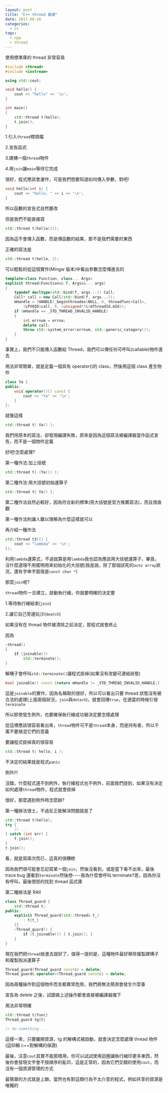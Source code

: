 ```yaml
---
layout: post
title: "C++ thread 基礎"
date: 2017-06-26
categories:
  - cs
tags:
  - cpp
  - thread
---
```


使用標準庫的 thread 非常容易

```cpp
#include <thread>
#include <iostream>

using std::cout;

void hello() {
    cout << "hello" << '\n';
}

int main()
{
    std::thread t(hello);
    t.join();
}
```

1.引入`thread`標頭檔

2.宣告函式

3.建構一個`thread`物件

4.用`join`讓`main`等待它完成

很好，程式應該會運作，可是我們想要知道如何傳入參數，對吧!

```cpp
void hello(int i) {
    cout << "hello, " << i << '\n';
}
```

所以函數的宣告式自然要改

但是我們不能直接寫

```cpp
std::thread t(hello(2));
```

因為這不會傳入函數，而是傳函數的結果，那不是我們需要的東西

正確的寫法是

```cpp
std::thread t(hello, 2);
```

可以輕鬆的從這個實作(Mingw 版本)中看出參數怎麼傳進去的

```cpp
template<class Function, class... Args>
explicit thread(Function&& f, Args&&... args)
{
    typedef decltype(std::bind(f, args...)) Call;
    Call* call = new Call(std::bind(f, args...));
    mHandle = (HANDLE)_beginthreadex(NULL, 0, threadfunc<Call>,
        (LPVOID)call, 0, (unsigned*)&(mThreadId.mId));
    if (mHandle == _STD_THREAD_INVALID_HANDLE)
    {
        int errnum = errno;
        delete call;
        throw std::system_error(errnum, std::generic_category());
    }
}
```

事實上，我們不只能傳入函數給 Thread，我們可以傳任何可呼叫(callable)物件進去

用法非常簡單，就是定義一個具有 operator()的 class，然後用這個 class 產生物件

```cpp
class Ya {
public:
    void operator()() const {
        cout << "Ya" << '\n';
    }
};
```

就像這樣

```cpp
std::thread t( Ya() );
```

我們用原本的寫法，卻發現編譯失敗，原來是因為這個寫法被編譯器當作函式宣告，而不是一個物件定義

好吧!怎麼處理?

第一種作法:加上括號

```cpp
std::thread t( (Ya()) );
```

第二種作法:用大括號初始運算子

```cpp
std::thread t{ Ya() };
```

第二種作法自然必較好，因為符合新的標準(用大括號是官方推薦寫法)，而且很直觀

第一種作法則讓人難以理解為什麼這樣就可以

再介紹一種作法

```cpp
std::thread t3([] {
    cout << "lambda" << '\n';
});
```

利用`lambda`運算式，不過就算是用`lambda`我也認為應該用大括號運算子，畢竟，沒什麼道理不用擺明用來初始化的大括號(我是說，除了那個該死的`auto array`狀況，還有字串字面值是`const char *`)

那麼`join`呢?

`thread`物件一旦建立，啟動執行緒，你就要明確的決定要

1.等待執行緒結束(`join`)

2.讓它自己旁邊玩沙(`deatch`)

如果沒有在 thread 物件被清除之前決定，那程式就會終止

因為

```cpp
~thread()
{
    if (joinable())
        std::terminate();
}
```

解構子會呼叫`std::terminate()`讓程式掛掉(如果沒有改變可連結狀態)

```cpp
bool joinable() const {return mHandle != _STD_THREAD_INVALID_HANDLE;}
```

這是`joinable`的實作，因為名稱取的很好，所以可以看出只要 thread 狀態沒有被合法的處理(上面兩個狀況，`join`與`detach`)，就會回傳`true`，在適當的時候引發`terminate`

所以即使發生例外，也要確保執行緒成功被決定要怎樣處理

從這裡應該很容易看出來，`thread`物件可不是`thread`本身，而是持有者，所以千萬不要搞混它們的意義

要讓程式掛掉真的很容易

```cpp
std::thread t( hello, i );
```

不決定的結果就是程式`panic`

例外!!!

沒錯，什麼程式遇不到例外，執行緒程式也不例外，前面我們提到，如果沒有決定如何處理`thread`物件，程式就會掛掉

很好，那麼遇到例外時怎麼辦?

第一種辦法很土，不過反正能解決問題就是了

```cpp
std::thread t(hello);
try {
    // ...
} catch (int err) {
    t.join();
}
t.join();
```

看，就是寫兩次而已，這真的很糟糕

因為我們很可能會忘記寫某一個`join`，然後沒看到，或是當下看不出來，最後 trace bug 還看到`terminate`然後想----我為什麼會呼叫 terminate?恩，因為你沒有呼叫，最後憤怒的找到 thread 函式庫

第二種辦法是 RAII

```cpp
class Thread_guard {
    std::thread t;
public:
    explicit Thread_guard(std::thread& t_)
        : t{t_}
    {}
    ~Thread_guard() {
        if (t.joinable()) { t.join(); }
    }
}
```

現在我們把`thread`放進去就好了，值得一提的是，這種物件最好移除複製建構子和複製指派運算子

```cpp
Thread_guard(Thread_guard const&) = delete;
Thread_guard& operator=(Thread_guard const&) = delete;
```

因為兩種操作對這個物件而言都異常危險，我們將無法預測會發生什麼事

宣告為 delete 之後，試圖做上述操作都會直接被編譯器擋下

用法非常明確

```cpp
std::thread t{func}
Thread_guard tg{t}

// do something ...
```

這樣一來，只要離開資源，tg 的解構式被啟動，就會決定怎麼處理 thread 物件(這仰賴 c++對解構的保證)

最後，注意`cout`其實不能那樣用，你可以試試使用迴圈讓執行緒印更多東西，然後你會發現文字會不按順序的亂印，這是正常的，因為它們交錯的使用`cout`，而沒有一個資源管理的方式

最簡單的方式就是上鎖，當然也有對這類行為不太介意的程式，例如共享的資源是唯獨的
